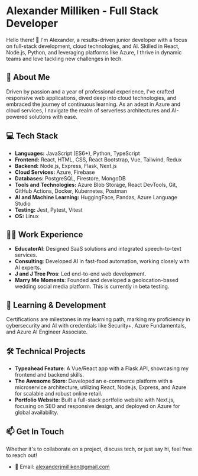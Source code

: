 # Alexander Milliken - Full Stack Developer

Hello there! 👋 I'm Alexander, a results-driven junior developer with a focus on full-stack development, cloud technologies, and AI. Skilled in React, Node.js, Python, and leveraging platforms like Azure, I thrive in dynamic teams and love tackling new challenges in tech.

## 🚀 About Me

Driven by passion and a year of professional experience, I've crafted responsive web applications, dived deep into cloud technologies, and embraced the journey of continuous learning. As an adept in Azure and cloud services, I navigate the realm of serverless architectures and AI-powered solutions with ease.

## 💻 Tech Stack

- **Languages:** JavaScript (ES6+), Python, TypeScript
- **Frontend:** React, HTML, CSS, React Bootstrap, Vue, Tailwind, Redux
- **Backend:** Node.js, Express, Flask, Next.js
- **Cloud Services:** Azure, Firebase
- **Databases:** PostgreSQL, Firestore, MongoDB
- **Tools and Technologies:** Azure Blob Storage, React DevTools, Git, GitHub Actions, Docker, Kubernetes, Postman
- **AI and Machine Learning:** HuggingFace, Pandas, Azure Language Studio
- **Testing:** Jest, Pytest, Vitest
- **OS:** Linux

## 👨‍💻 Work Experience

- **EducatorAI**: Designed SaaS solutions and integrated speech-to-text services.
- **Consulting**: Developed AI in fast-food automation, working closely with AI experts.
- **J and J Tree Pros**: Led end-to-end web development.
- **Marry Me Moments**: Founded and developed a geolocation-based wedding social media platform. This is currently in beta testing.

## 🌱 Learning & Development

Certifications are milestones in my learning path, marking my proficiency in cybersecurity and AI with credentials like Security+, Azure Fundamentals, and Azure AI Engineer Associate.

## 🛠 Technical Projects

- **Typeahead Feature**: A Vue/React app with a Flask API, showcasing my frontend and backend skills.
- **The Awesome Store**: Developed an e-commerce platform with a microservice architecture, utilizing React, Node.js, Express, and Azure for scalable and robust online retail.
- **Portfolio Website**: Built a full-stack portfolio website with Next.js, focusing on SEO and responsive design, and deployed on Azure for global availability.
  
## 📫 Get In Touch

Whether it's to collaborate on a project, discuss tech, or just say hi, feel free to reach out!

- 📧 Email: alexanderjmilliken@gmail.com

